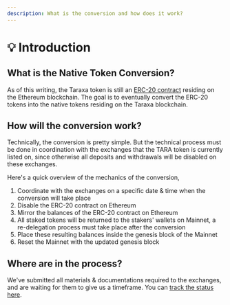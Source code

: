 ```yaml
---
description: What is the conversion and how does it work?
---
```


# 💡 Introduction

## What is the Native Token Conversion?&#x20;

As of this writing, the Taraxa token is still an [ERC-20 contract](https://etherscan.io/address/0xf001937650bb4f62b57521824b2c20f5b91bea05) residing on the Ethereum blockchain. The goal is to eventually convert the ERC-20 tokens into the native tokens residing on the Taraxa blockchain.



## How will the conversion work?&#x20;

Technically, the conversion is pretty simple. But the technical process must be done in coordination with the exchanges that the TARA token is currently listed on, since otherwise all deposits and withdrawals will be disabled on these exchanges.&#x20;

Here's a quick overview of the mechanics of the conversion,&#x20;

1. Coordinate with the exchanges on a specific date & time when the conversion will take place&#x20;
2. Disable the ERC-20 contract on Ethereum&#x20;
3. Mirror the balances of the ERC-20 contract on Ethereum
4. All staked tokens will be returned to the stakers' wallets on Mainnet, a re-delegation process must take place after the conversion&#x20;
5. Place these resulting balances inside the genesis block of the Mainnet&#x20;
6. Reset the Mainnet with the updated genesis block&#x20;

###

## Where are in the process?&#x20;

We've submitted all materials & documentations required to the exchanges, and are waiting for them to give us a timeframe. You can [track the status here](conversion-status.md).&#x20;
